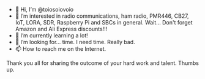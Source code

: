 - 👋 Hi, I’m @toiosoiovoio
- 👀 I’m interested in radio communications, ham radio, PMR446, CB27, IoT, LORA, SDR, Raspberry Pi and SBCs in general. Wait... Don't forget Amazon and Ali Express discounts!!!
- 🌱 I’m currently learning a lot!
- 💞️ I’m looking for... time. I need time. Really bad. 
- 📫 How to reach me on the Internet. 

Thank you all for sharing the outcome of your hard work and talent. Thumbs up.

<!---
toiosoiovoio/toiosoiovoio is a ✨ special ✨ repository because its `README.md` (this file) appears on your GitHub profile.
You can click the Preview link to take a look at your changes.
--->
